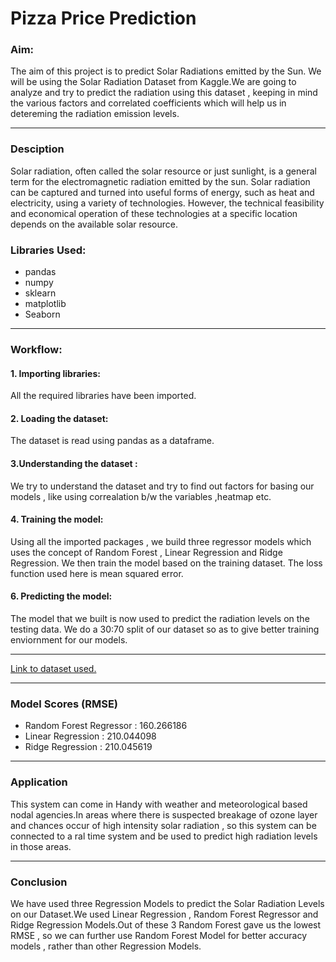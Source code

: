 # Pizza Price Prediction

### Aim:

The aim of this project is to predict Solar Radiations emitted by the Sun. We will be using the Solar Radiation Dataset from Kaggle.We are going to analyze and try to predict the radiation using this dataset , keeping in mind the various factors and correlated coefficients which will help us in detereming the radiation emission levels.

---
### Desciption
Solar radiation, often called the solar resource or just sunlight, is a general term for the electromagnetic radiation emitted by the sun. Solar radiation can be captured and turned into useful forms of energy, such as heat and electricity, using a variety of technologies. However, the technical feasibility and economical operation of these technologies at a specific location depends on the available solar resource.

### Libraries Used:
- pandas
- numpy
- sklearn
- matplotlib
- Seaborn
---

### Workflow:
#### 1. Importing libraries:
All the required libraries have been imported.
#### 2. Loading the dataset: 
The dataset is read using pandas as a dataframe.
#### 3.Understanding the dataset :
We try to understand the dataset and try to find out factors for basing our models  , like using correalation b/w the variables ,heatmap etc.
#### 4.  Training the model:
Using all the imported packages , we build three regressor  models which uses the concept of Random Forest , Linear Regression and Ridge Regression. We then train the model based on the training dataset. The loss function used here is mean squared error. 
#### 6. Predicting the model:
The model that we built is now used to predict the radiation levels on the testing data. We do a 30:70 split of our dataset so as to give better training enviornment for our models.

---

[Link to dataset used.](https://github.com/photon149/winter-of-contributing/blob/d2fb8d36c29864f3d0d2d7905f57d7278d3d639e/Datascience_With_Python/DS%20Datasets/Solar%20Radiation%20Prediction/SolarPrediction.csv)

---

### Model Scores (RMSE) 
- Random Forest Regressor : 160.266186
- Linear Regression : 210.044098
- Ridge Regression : 210.045619

---

### Application
This system can come in Handy with weather and meteorological based nodal agencies.In areas where there is suspected breakage of ozone layer and chances occur of high intensity solar radiation , so this system can be connected to a ral time system and be used to predict high radiation levels in those areas.

---

### Conclusion
We have used three Regression Models to predict the Solar Radiation Levels on our Dataset.We used Linear Regression , Random Forest Regressor and Ridge Regression Models.Out of these 3 Random Forest gave us the lowest RMSE , so we can further use Random Forest Model for better accuracy models , rather than other Regression Models.
 



